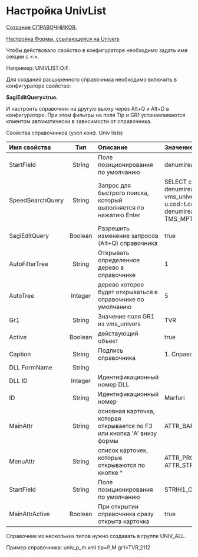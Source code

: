 # Настройка UnivList

[Создание СПРАВОЧНИКОВ.](https://bsoft.gitbook.io/wiki/razrabotka/konfigurator/spravochniki/univers/nastroika-univlist/sozdanie-spravochnikov)

[Настройка Формы, ссылающейся на Univers](https://bsoft.gitbook.io/wiki/razrabotka/konfigurator/formy/univers)

Чтобы действовало свойство в конфигураторе необходимо задать имя секции с «:».

Например: UNIVLIST:O:F. 

Для создания расширенного справочника необходимо включить в конфигураторе свойство:

**SagiEditQuery=true.**

И настроить справочник на другую вьюху через Alt+Q и Alt+D в конфигураторе. При этом фильтры на поля Tip и GR1 устанавливаются клиентом автоматически в зависимости от справочника.

Свойства справочников \(узел конф. Univ lists\)

| **Имя свойства** | **Тип** | **Описание** | **Значение для примера** |
| :------------- |:-------------:| :-----| :-----|
| StartField | String | Поле позиционирования по умолчанию | denumirea |
| SpeedSearchQuery | String | Запрос для быстрого поиска,  который выполняется по нажатию Enter | SELECT cod,\(SELECT denumirea\_\_1 FROM vms\_univers u WHERE u.cod=t.cod \)  denumirea\_\_1 FROM TMS\_MPT t WHERE |
| SagiEditQuery | Boolean | Разрешить изменение запросов \(Alt+Q\) справочника | true |
| AutoFilterTree | String | Открывать определенное дерево в справочнике | 1 |
| AutoTree | Integer |  дерево которое будет открываться в справочнике по умолчанию | 5 |
| Gr1 | String | Значение поля GR1 из vms\_univers | TVR |
| Active | Boolean | действующий объект | true |
| Caption | String | Подпись справочника | 1. Справочник товаров |
| DLL FormName | String |   |   |
| DLL ID | Integer | Идентификационный номер DLL |   |
| ID | String | Идентификационный номер | Marfuri |
| MainAttr | String |  основная карточка, которая открывается по F3 или кнопка 'A' внизу формы | ATTR\_BAR |
| MenuAttr | String |  список карточек, которые открываются по кнопке ^ | ATTR\_PRC,ATTR\_MINMAX, ATTR\_STRGRP |
| StartField | String | Поле позиционирования по умолчанию | STRIH1\_CODPRODUCER |
| MainAttrActive | Boolean  | При открытии справочника сразу открыта карточка  | true |

Справочник из нескольких типов нужно создавать в группе UNIV\_ALL.

Пример справочника: univ\_p\_m.xml tip=P,M gr1=TVR,2112

